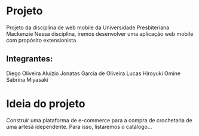 # Projeto
Projeto da disciplina de web mobile da Universidade Presbiteriana Mackenzie
Nessa disciplina, iremos desenvolver uma aplicação web mobile com propósito extensionista

## Integrantes:
Diego Oliveira Aluizio
Jonatas Garcia de Oliveira
Lucas Hiroyuki Omine
Sabrina Miyasaki

# Ideia do projeto
Construir uma plataforma de e-commerce para a compra de crochetaria de uma artesã idependente. Para isso, listaremos o catálogo...
